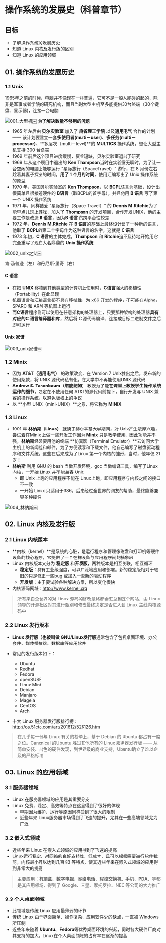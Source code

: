 # 操作系统的发展史（科普章节）

## 目标

- 了解操作系统的发展历史
- 知道 Linux 内核及发行版的区别
- 知道 Linux 的应用领域

## 01. 操作系统的发展历史

### 1.1 Unix

1965年之前的时候，电脑并不像现在一样普遍，它可不是一般人能碰的起的，除非是军事或者学院的研究机构，而且当时大型主机至多能提供30台终端（30个键盘、显示器)，连接一台电脑

![001\_大型机](media/14924523913772/001_大型机.png)￼
**为了解决数量不够用的问题**

- 1965 年左后由 **贝尔实验室** 加入了 **麻省理工学院** 以及**通用电气** 合作的计划 —— 该计划要建立一套**多使用者(multi－user)**、**多任务(multi－processor)**、**多层次（multi－level)**的 **MULTICS** 操作系统，想让大型主机支持 300 台终端
- 1969 年前后这个项目进度缓慢，资金短缺，贝尔实验室退出了研究
- 1969 年从这个项目中退出的 **Ken Thompson**当时在实验室无聊时，为了让一台空闲的电脑上能够运行 "星际旅行（SpaceTravel）" 游行，在 8 月份左右趁着其妻子探亲的时间，**用了 1 个月的时间**，使用汇编写出了 Unix 操作系统的原型
- 1970 年，美国贝尔实验室的 **Ken Thompson**，以 **BCPL**语言为基础，设计出很简单且很接近硬件的 **B语言**（取BCPL的首字母），并且他用 **B 语言** 写了第一个 UNIX 操作系统
- 1971 年，同样酷爱 "星际旅行（Space Travel）" 的 **Dennis M.Ritchie**为了能早点儿玩上游戏，加入了 **Thompson** 的开发项目，合作开发UNIX，他的主要工作是改造 **B 语言**，因为**B 语言** 的跨平台性较差
- 1972 年，**Dennis M.Ritchie** 在 **B 语言**的基础上最终设计出了一种新的语言，他取了 **BCPL**的第二个字母作为这种语言的名字，这就是 **C 语言**
- 1973 年初，**C 语言**的主体完成，**Thompson** 和 **Ritchie**迫不及待地开始用它完全重写了现在大名鼎鼎的 **Unix 操作系统**

![002\_unix之父](media/14924523913772/002_unix%E4%B9%8B%E7%88%B6.png)￼

肯·汤普逊（左）和丹尼斯·里奇（右）

#### C 语言

- 在把 **UNIX** 移植到其他类型的计算机上使用时，**C语言**强大的移植性（Portability）在此显现
- 机器语言和汇编语言都不具有移植性，为 x86 开发的程序，不可能在Alpha，SPARC 和 ARM 等机器上运行
- 而**C语言**程序则可以使用在任意架构的处理器上，只要那种架构的处理器**具有对应的C 语言编译器和库**，然后将 C 源代码编译、连接成目标二进制文件之后即可运行

#### Unix 家谱

![003\_unix家谱](media/14924523913772/003_unix%E5%AE%B6%E8%B0%B1.jpg)￼

### 1.2 Minix

- 因为 **AT&T（通用电气）** 的政策改变，在 Version 7 Unix推出之后，发布新的使用条款，将 UNIX 源代码私有化，在大学中不再能使用UNIX 源代码
- **Andrew S. Tanenbaum（塔能鲍姆）** 教授为了能**在课堂上教授学生操作系统运作的细节**，决定在不使用任何 AT&T的源代码前提下，自行开发与 UNIX 兼容的操作系统，以避免版权上的争议
- 以 **小型 UNIX（mini-UNIX）**之意，将它称为 **MINIX**

### 1.3 Linux

- 1991 年 **林纳斯（Linus）** 就读于赫尔辛基大学期间，对 Unix产生浓厚兴趣，尝试着在Minix 上做一些开发工作因为 **Minix** 只是教学使用，因此功能并不强，**林纳斯**经常要用他的终端 **仿真器（Terminal Emulator）**去访问大学主机上的新闻组和邮件，为了方便读写和下载文件，他自己编写了磁盘驱动程序和文件系统，这些在后来成为了Linux 第一个内核的雏形，当时，他年仅 21 岁！
- **林纳斯** 利用 GNU 的 bash 当做开发环境，gcc 当做编译工具，编写了Linux 内核，一开始 Linux 并不能兼容 Unix
  - 即 Unix 上跑的应用程序不能在 Linux上跑，即应用程序与内核之间的接口不一致
  - 一开始 Linux 只适用于386，后来经过全世界的网友的帮助，最终能够兼容多种硬件

![004\_林纳斯](media/14924523913772/004_%E6%9E%97%E7%BA%B3%E6%96%AF.jpg)￼

## 02. Linux 内核及发行版

### 2.1 Linux 内核版本

- **内核（kernel）**是系统的心脏，是运行程序和管理像磁盘和打印机等硬件设备的核心程序，它提供了一个在裸设备与应用程序间的抽象层
- Linux 内核版本又分为 **稳定版** 和**开发版**，两种版本是相互关联，相互循环
  - **稳定版**：具有工业级强度，可以广泛地应用和部署。新的稳定版相对于较旧的只是修正一些bug 或加入一些新的驱动程序
  - **开发版**：由于要试验各种解决方案，所以变化很快
- 内核源码网址：<http://www.kernel.org>

> 所有来自全世界的对 Linux 源码的修改最终都会汇总到这个网站，由 Linus
> 领导的开源社区对其进行甄别和修改最终决定是否进入到 Linux
> 主线内核源码中

### 2.2 Linux 发行版本

- **Linux 发行版（也被叫做 GNU/Linux发行版**通常包含了包括桌面环境、办公套件、媒体播放器、数据库等应用软件
- 常见的发行版本如下：

  - Ubuntu
  - Redhat
  - Fedora
  - openSUSE
  - Linux Mint
  - Debian
  - Manjaro
  - Mageia
  - CentOS
  - Arch

- 十大 Linux
    服务器发行版排行榜：<http://os.51cto.com/art/201612/526126.htm>

> 在几乎每一份与 Linux 有关的榜单上，基于 Debian 的 Ubuntu
> 都占有一席之位。Canonical 的Ubuntu 胜过其他所有的 Linux 服务器发行版
> ――
> 从简单安装、出色的硬件发现，到世界级的商业支持，Ubuntu确立了难以企及的严格标准

## 03. Linux 的应用领域

### 3.1 服务器领域

- Linux 在服务器领域的应用是其重要分支
- Linux 免费、稳定、高效等特点在这里得到了很好的体现
  - 早期因为维护、运行等原因同样受到了很大的限制
  - 近些年来 Linux服务器市场得到了飞速的提升，尤其在一些高端领域尤为广泛

### 3.2 嵌入式领域

- 近些年来 Linux 在嵌入式领域的应用得到了飞速的提高
- Linux运行稳定、对网络的良好支持性、低成本，且可以根据需要进行软件裁剪，内核最小可以达到几百KB 等特点，使其近些年来在嵌入式领域的应用得到非常大的提高

> 主要应用：**机顶盒**、**数字电视**、**网络电话**、**程控交换机**、**手机**、**PDA**、等都是其应用领域，得到了
> Google、三星、摩托罗拉、NEC 等公司的大力推广

### 3.3 个人桌面领域

- 此领域是传统 Linux 应用最薄弱的环节
- 传统 Linux 由于界面简单、操作复杂、应用软件少的缺点，一直被 Windows所压制
- 近些年来随着 **Ubuntu**、**Fedora**等优秀桌面环境的兴起，同时各大硬件厂商对其支持的加大，Linux在个人桌面领域的占有率在逐渐的提高
